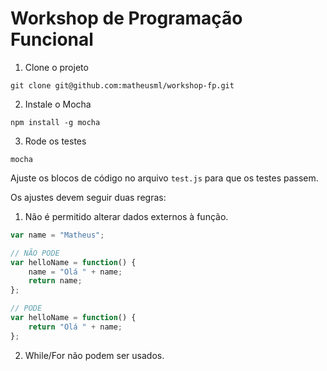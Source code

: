 Workshop de Programação Funcional
=================

1) Clone o projeto
```
git clone git@github.com:matheusml/workshop-fp.git
```

2) Instale o Mocha
```
npm install -g mocha
```

3) Rode os testes
```
mocha
```

Ajuste os blocos de código no arquivo ```test.js``` para que os testes passem.

Os ajustes devem seguir duas regras:

1) Não é permitido alterar dados externos à função.

```javascript
var name = "Matheus";

// NÃO PODE
var helloName = function() {
    name = "Olá " + name;
    return name;
};

// PODE
var helloName = function() {
    return "Olá " + name;
};
```

2) While/For não podem ser usados. 